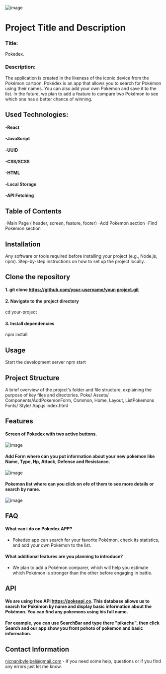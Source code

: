 ![image](https://github.com/Nicnaniby/poke/assets/160481469/4dec574b-6dea-40a6-98ed-fc3aaa284959)

# Project Title and Description

### Title: 
Pokedex.
### Description: 
The application is created in the likeness of the iconic device from the Pokémon cartoon.
Pokédex is an app that allows you to search for Pokémon using their names.
You can also add your own Pokémon and save it to the list.
In the future, we plan to add a feature to compare two Pokémon to see which one has a better chance of winning.


## Used Technologies:
#### -React
#### -JavaScript
#### -UUID
#### -CSS/SCSS
#### -HTML
#### -Local Storage
#### -API Fetching

## Table of Contents

-Main Page ( header, screen, feature, footer)
-Add Pokemon section
-Find Pokemon section

## Installation

Any software or tools required before installing your project (e.g., Node.js, npm).
Step-by-step instructions on how to set up the project locally.
## Clone the repository
#### 1. git clone https://github.com/your-username/your-project.git

#### 2. Navigate to the project directory
cd your-project

#### 3. Install dependencies
npm install

## Usage
Start the development server
npm start

## Project Structure
A brief overview of the project's folder and file structure, explaining the purpose of key files and directories.
Poke/
  Assets/
  Components/AddPokemonForm, Common, Home, Layout, ListPokemons
  Fonts/
  Style/
  App.js
  index.html

## Features

#### Screen of Pokedex with two active buttons.
![image](https://github.com/Nicnaniby/poke/assets/160481469/f77c14ed-8d83-440e-bfd4-dc4a5992fd08)

#### Add Form where can you put information about your new pokemon like Name, Type, Hp, Attack, Defense and Resistance.
![image](https://github.com/Nicnaniby/poke/assets/160481469/c29617ef-b406-46d0-ba80-b14842cb15c0)

#### Pokemon list where can you click on ofe of them to see more details or search by name.
![image](https://github.com/Nicnaniby/poke/assets/160481469/3fee5258-ad72-4c39-b124-17849996d87a)

## FAQ
#### What can i do on Pokedex APP?
- Pokedex app can search for your favorite Pokémon, check its statistics, and add your own Pokémon to the list.

#### What additional features are you planning to introduce?
- We plan to add a Pokémon comparer, which will help you estimate which Pokémon is stronger than the other before engaging in battle.


## API

#### We are using free API https://pokeapi.co. This database allows us to search for Pokémon by name and display basic information about the Pokémon. You can find any pokemons using his full name. 
#### For example, you can use SearchBar and type there "pikachu", then click Search and our app show you front pohoto of pokemon and basic information.


## Contact Information

nicnanibylejbel@gmail.com - if you need some help, questions or if you find any errors just let me know.


##### 
